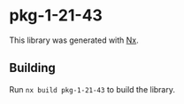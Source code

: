 # pkg-1-21-43

This library was generated with [Nx](https://nx.dev).

## Building

Run `nx build pkg-1-21-43` to build the library.
